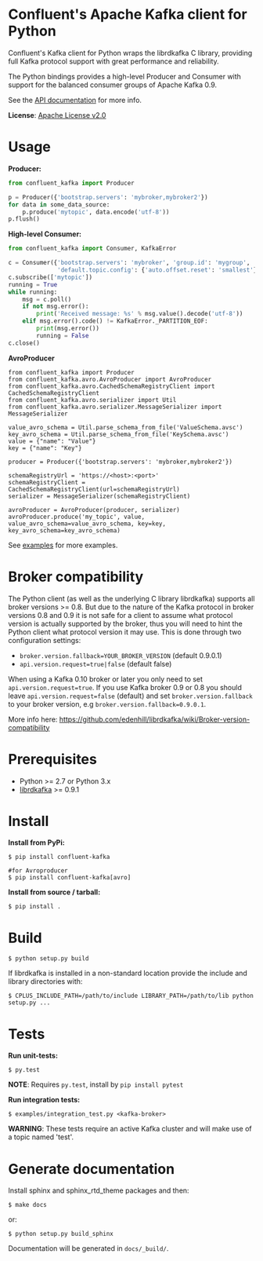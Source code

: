 Confluent's Apache Kafka client for Python
==========================================

Confluent's Kafka client for Python wraps the librdkafka C library, providing
full Kafka protocol support with great performance and reliability.

The Python bindings provides a high-level Producer and Consumer with support
for the balanced consumer groups of Apache Kafka 0.9.

See the [API documentation](http://docs.confluent.io/current/clients/confluent-kafka-python/index.html) for more info.

**License**: [Apache License v2.0](http://www.apache.org/licenses/LICENSE-2.0)


Usage
=====

**Producer:**

```python
from confluent_kafka import Producer

p = Producer({'bootstrap.servers': 'mybroker,mybroker2'})
for data in some_data_source:
    p.produce('mytopic', data.encode('utf-8'))
p.flush()
```


**High-level Consumer:**

```python
from confluent_kafka import Consumer, KafkaError

c = Consumer({'bootstrap.servers': 'mybroker', 'group.id': 'mygroup',
              'default.topic.config': {'auto.offset.reset': 'smallest'}})
c.subscribe(['mytopic'])
running = True
while running:
    msg = c.poll()
    if not msg.error():
        print('Received message: %s' % msg.value().decode('utf-8'))
    elif msg.error().code() != KafkaError._PARTITION_EOF:
        print(msg.error())
        running = False
c.close()
```

**AvroProducer**
```
from confluent_kafka import Producer
from confluent_kafka.avro.AvroProducer import AvroProducer
from confluent_kafka.avro.CachedSchemaRegistryClient import CachedSchemaRegistryClient
from confluent_kafka.avro.serializer import Util
from confluent_kafka.avro.serializer.MessageSerializer import MessageSerializer

value_avro_schema = Util.parse_schema_from_file('ValueSchema.avsc')
key_avro_schema = Util.parse_schema_from_file('KeySchema.avsc')
value = {"name": "Value"}
key = {"name": "Key"}

producer = Producer({'bootstrap.servers': 'mybroker,mybroker2'})

schemaRegistryUrl = 'https://<host>:<port>'
schemaRegistryClient = CachedSchemaRegistryClient(url=schemaRegistryUrl)
serializer = MessageSerializer(schemaRegistryClient)

avroProducer = AvroProducer(producer, serializer)
avroProducer.produce('my_topic', value, value_avro_schema=value_avro_schema, key=key, key_avro_schema=key_avro_schema)
```

See [examples](examples) for more examples.


Broker compatibility
====================
The Python client (as well as the underlying C library librdkafka) supports
all broker versions &gt;= 0.8.
But due to the nature of the Kafka protocol in broker versions 0.8 and 0.9 it
is not safe for a client to assume what protocol version is actually supported
by the broker, thus you will need to hint the Python client what protocol
version it may use. This is done through two configuration settings:

 * `broker.version.fallback=YOUR_BROKER_VERSION` (default 0.9.0.1)
 * `api.version.request=true|false` (default false)

When using a Kafka 0.10 broker or later you only need to set
`api.version.request=true`.
If you use Kafka broker 0.9 or 0.8 you should leave
`api.version.request=false` (default) and set
`broker.version.fallback` to your broker version,
e.g `broker.version.fallback=0.9.0.1`.

More info here:
https://github.com/edenhill/librdkafka/wiki/Broker-version-compatibility


Prerequisites
=============

 * Python >= 2.7 or Python 3.x
 * [librdkafka](https://github.com/edenhill/librdkafka) >= 0.9.1


Install
=======

**Install from PyPi:**

    $ pip install confluent-kafka
    
    #for Avroproducer
    $ pip install confluent-kafka[avro]


**Install from source / tarball:**

    $ pip install .


Build
=====

    $ python setup.py build

If librdkafka is installed in a non-standard location provide the include and library directories with:

    $ CPLUS_INCLUDE_PATH=/path/to/include LIBRARY_PATH=/path/to/lib python setup.py ...


Tests
=====


**Run unit-tests:**

    $ py.test

**NOTE**: Requires `py.test`, install by `pip install pytest`


**Run integration tests:**

    $ examples/integration_test.py <kafka-broker>

**WARNING**: These tests require an active Kafka cluster and will make use of a topic named 'test'.




Generate documentation
======================
Install sphinx and sphinx_rtd_theme packages and then:

    $ make docs

or:

    $ python setup.py build_sphinx

Documentation will be generated in `docs/_build/`.
